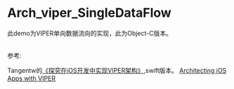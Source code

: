 # Arch_viper_SingleDataFlow

此demo为VIPER单向数据流向的实现，此为Object-C版本。

<br>
参考:

Tangentw的[《探究在iOS开发中实现VIPER架构》](http://www.jianshu.com/p/a901de9c7eaf),swift版本。
[Architecting iOS Apps with VIPER](https://www.objc.io/issues/13-architecture/viper/)
